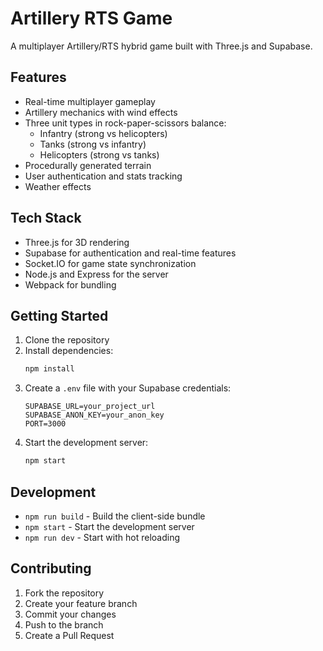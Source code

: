 # Artillery RTS Game

A multiplayer Artillery/RTS hybrid game built with Three.js and Supabase.

## Features

- Real-time multiplayer gameplay
- Artillery mechanics with wind effects
- Three unit types in rock-paper-scissors balance:
  - Infantry (strong vs helicopters)
  - Tanks (strong vs infantry)
  - Helicopters (strong vs tanks)
- Procedurally generated terrain
- User authentication and stats tracking
- Weather effects

## Tech Stack

- Three.js for 3D rendering
- Supabase for authentication and real-time features
- Socket.IO for game state synchronization
- Node.js and Express for the server
- Webpack for bundling

## Getting Started

1. Clone the repository
2. Install dependencies:
   ```bash
   npm install
   ```
3. Create a `.env` file with your Supabase credentials:
   ```
   SUPABASE_URL=your_project_url
   SUPABASE_ANON_KEY=your_anon_key
   PORT=3000
   ```
4. Start the development server:
   ```bash
   npm start
   ```

## Development

- `npm run build` - Build the client-side bundle
- `npm start` - Start the development server
- `npm run dev` - Start with hot reloading

## Contributing

1. Fork the repository
2. Create your feature branch
3. Commit your changes
4. Push to the branch
5. Create a Pull Request
